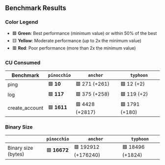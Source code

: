 ## Benchmark Results

### Color Legend

- 🟩 **Green**: Best performance (minimum value) or within 50% of the best
- 🟨 **Yellow**: Moderate performance (up to 2x the minimum value)
- 🟥 **Red**: Poor performance (more than 2x the minimum value)

### CU Consumed

| Benchmark     | `pinocchio`     | `anchor`          | `typhoon`    |
| ------------- | --------------- | ----------------- | ------------ |
| ping | 🟩 **10** | 🟥 271 (+261) | 🟩 12 (+2) |
| log | 🟩 **117** | 🟥 375 (+258) | 🟩 119 (+2) |
| create_account | 🟩 **1611** | 🟥 4428 (+2817) | 🟩 1791 (+180) |

### Binary Size

|                     | `pinocchio`     | `anchor`            | `typhoon`|
| ------------------- | --------------- | ------------------- | -------- |
| Binary size (bytes) | 🟩 **16672** | 🟥 192912 (+176240) | 🟩 18496 (+1824) |
